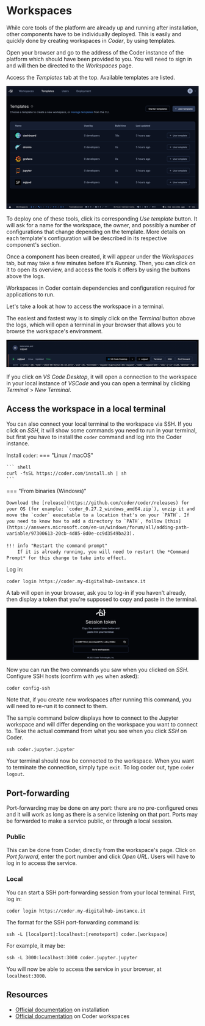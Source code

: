 # Workspaces

While core tools of the platform are already up and running after installation, other components have to be individually deployed. This is easily and quickly done by creating workspaces in *Coder*, by using templates.

Open your browser and go to the address of the Coder instance of the platform which should have been provided to you. You will need to sign in and will then be directed to the *Workspaces* page.

Access the *Templates* tab at the top. Available templates are listed.

![Coder templates image](../images/coder-templates.png)

To deploy one of these tools, click its corresponding *Use template* button. It will ask for a name for the workspace, the owner, and possibly a number of configurations that change depending on the template. More details on each template's configuration will be described in its respective component's section.

Once a component has been created, it will appear under the *Workspaces* tab, but may take a few minutes before it's *Running*. Then, you can click on it to open its overview, and access the tools it offers by using the buttons above the logs.

Workspaces in Coder contain dependencies and configuration required for applications to run.

Let's take a look at how to access the workspace in a terminal.

The easiest and fastest way is to simply click on the *Terminal* button above the logs, which will open a terminal in your browser that allows you to browse the workspace's environment.

![Coder buttons image](../images/coder-buttons.png)

If you click on *VS Code Desktop*, it will open a connection to the workspace in your local instance of *VSCode* and you can open a terminal by clicking *Terminal* > *New Terminal*.

## Access the workspace in a local terminal

You can also connect your local terminal to the workspace via SSH. If you click on *SSH*, it will show some commands you need to run in your terminal, but first you have to install the `coder` command and log into the Coder instance.

Install `coder`:
=== "Linux / macOS"

    ``` shell
    curl -fsSL https://coder.com/install.sh | sh
    ```

=== "From binaries (Windows)"

    Download the [release](https://github.com/coder/coder/releases) for your OS (for example: `coder_0.27.2_windows_amd64.zip`), unzip it and move the `coder` executable to a location that's on your `PATH`. If you need to know how to add a directory to `PATH`, follow [this](https://answers.microsoft.com/en-us/windows/forum/all/adding-path-variable/97300613-20cb-4d85-8d0e-cc9d3549ba23).
    
    !!! info "Restart the command prompt"
        If it is already running, you will need to restart the *Command Prompt* for this change to take into effect.

Log in:
``` shell
coder login https://coder.my-digitalhub-instance.it
```
A tab will open in your browser, ask you to log-in if you haven't already, then display a token that you're supposed to copy and paste in the terminal.

![Coder token image](../images/coder-token.png)

Now you can run the two commands you saw when you clicked on *SSH*. Configure SSH hosts (confirm with `yes` when asked):
``` shell
coder config-ssh
```
Note that, if you create new workspaces after running this command, you will need to re-run it to connect to them.

The sample command below displays how to connect to the Jupyter workspace and will differ depending on the workspace you want to connect to. Take the actual command from what you see when you click *SSH* on Coder.
``` shell
ssh coder.jupyter.jupyter
```

Your terminal should now be connected to the workspace. When you want to terminate the connection, simply type `exit`. To log coder out, type `coder logout`.

## Port-forwarding

Port-forwarding may be done on any port: there are no pre-configured ones and it will work as long as there is a service listening on that port. Ports may be forwarded to make a service public, or through a local session.

### Public

This can be done from Coder, directly from the workspace's page. Click on *Port forward*, enter the port number and click *Open URL*. Users will have to log in to access the service.

### Local

You can start a SSH port-forwarding session from your local terminal. First, log in:
``` shell
coder login https://coder.my-digitalhub-instance.it
```

The format for the SSH port-forwarding command is:
``` shell
ssh -L [localport]:localhost:[remoteport] coder.[workspace]
```

For example, it may be:
``` shell
ssh -L 3000:localhost:3000 coder.jupyter.jupyter
```

You will now be able to access the service in your browser, at `localhost:3000`.

## Resources

- [Official documentation](https://coder.com/docs/v2/latest/install) on installation
- [Official documentation](https://coder.com/docs/v2/latest/workspaces) on Coder workspaces